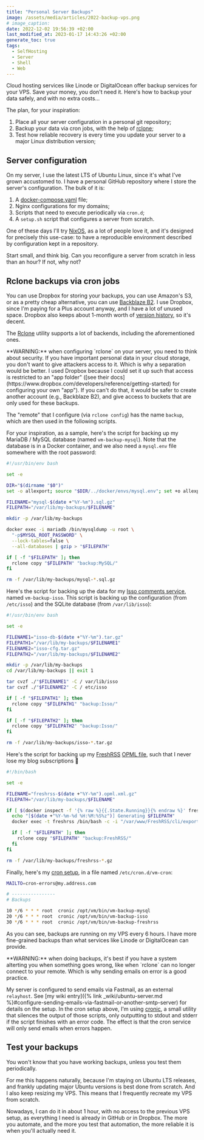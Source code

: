 ```yaml
---
title: "Personal Server Backups"
image: /assets/media/articles/2022-backup-vps.png
# image_caption:
date: 2022-12-02 19:56:39 +02:00
last_modified_at: 2023-01-17 14:43:26 +02:00
generate_toc: true
tags:
  - SelfHosting
  - Server
  - Shell
  - Web
---
```


<p class="intro" markdown="1">
Cloud hosting services like Linode or DigitalOcean offer backup services for your VPS. Save your money, you don't need it. Here's how to backup your data safely, and with no extra costs...
</p>

The plan, for your inspiration:

1. Place all your server configuration in a personal git repository;
2. Backup your data via cron jobs, with the help of [rclone](https://rclone.org/);
3. Test how reliable recovery is every time you update your server to a major Linux distribution version;

## Server configuration

On my server, I use the latest LTS of Ubuntu Linux, since it's what I've grown accustomed to. I have a personal GitHub repository where I store the server's configuration. The bulk of it is:

1. A [docker-compose.yaml](https://docs.docker.com/compose/) file;
2. Nginx configurations for my domains;
3. Scripts that need to execute periodically via `cron.d`;
4. A `setup.sh` script that configures a server from scratch.

One of these days I'll try [NixOS](https://nixos.org/), as a lot of people love it, and it's designed for precisely this use-case: to have a reproducible environment described by configuration kept in a repository.

Start small, and think big. Can you reconfigure a server from scratch in less than an hour? If not, why not?

## Rclone backups via cron jobs

You can use Dropbox for storing your backups, you can use Amazon's S3, or as a pretty cheap alternative, you can use [Backblaze B2](https://www.backblaze.com/b2/cloud-storage.html). I use Dropbox, since I'm paying for a Plus account anyway, and I have a lot of unused space. Dropbox also keeps about 1-month worth of [version history](https://help.dropbox.com/delete-restore/version-history-overview), so it's decent.

The [Rclone](https://rclone.org/) utility supports a lot of backends, including the aforementioned ones.

<p class="warn-bubble" markdown="1">
**WARNING:** when configuring `rclone` on your server, you need to think about security. If you have important personal data in your cloud storage, you don't want to give attackers access to it. Which is why a separation would be better. I used Dropbox because I could set it up such that access is restricted to an "app folder" ([see their docs](https://www.dropbox.com/developers/reference/getting-started) for configuring your own "app"). If you can't do that, it would be safer to create another account (e.g., Backblaze B2), and give access to buckets that are only used for these backups.
</p>

The "remote" that I configure (via `rclone config`) has the name `backup`, which are then used in the following scripts.

For your inspiration, as a sample, here's the script for backing up my MariaDB / MySQL database (named `vm-backup-mysql`). Note that the database is in a Docker container, and we also need a `mysql.env` file somewhere with the root password:

```sh
#!/usr/bin/env bash

set -e

DIR="$(dirname "$0")"
set -o allexport; source "$DIR/../docker/envs/mysql.env"; set +o allexport

FILENAME="mysql-$(date +"%Y-%m").sql.gz"
FILEPATH="/var/lib/my-backups/$FILENAME"

mkdir -p /var/lib/my-backups

docker exec -i mariadb /bin/mysqldump -u root \
  "-p$MYSQL_ROOT_PASSWORD" \
  --lock-tables=false \
  --all-databases | gzip > "$FILEPATH"

if [ -f "$FILEPATH" ]; then
  rclone copy "$FILEPATH" "backup:MySQL/"
fi

rm -f /var/lib/my-backups/mysql-*.sql.gz
```

Here's the script for backing up the data for my [Isso comments service](https://github.com/posativ/isso/), named `vm-backup-isso`. This script is backing up the configuration (from `/etc/isso`) and the SQLite database (from `/var/lib/isso`):

```sh
#!/usr/bin/env bash

set -e

FILENAME1="isso-db-$(date +"%Y-%m").tar.gz"
FILEPATH1="/var/lib/my-backups/$FILENAME1"
FILENAME2="isso-cfg.tar.gz"
FILEPATH2="/var/lib/my-backups/$FILENAME2"

mkdir -p /var/lib/my-backups
cd /var/lib/my-backups || exit 1

tar cvzf ./"$FILENAME1" -C / var/lib/isso
tar cvzf ./"$FILENAME2" -C / etc/isso

if [ -f "$FILEPATH1" ]; then
  rclone copy "$FILEPATH1" "backup:Isso/"
fi

if [ -f "$FILEPATH2" ]; then
  rclone copy "$FILEPATH2" "backup:Isso/"
fi

rm -f /var/lib/my-backups/isso-*.tar.gz
```

Here's the script for backing up my [FreshRSS](https://freshrss.org/) [OPML file](https://en.wikipedia.org//wiki/OPML), such that I never lose my blog subscriptions 🙂

```sh
#!/bin/bash

set -e

FILENAME="freshrss-$(date +"%Y-%m").opml.xml.gz"
FILEPATH="/var/lib/my-backups/$FILENAME"

if [ $(docker inspect -f '{% raw %}{{.State.Running}}{% endraw %}' freshrss) ]; then
  echo "[$(date +"%Y-%m-%d %H:%M:%S%z")] Generating $FILEPATH"
  docker exec -t freshrss /bin/bash -c -i "/var/www/FreshRSS/cli/export-opml-for-user.php --user alexandru 2>/dev/null" | gzip >"$FILEPATH"

  if [ -f "$FILEPATH" ]; then
    rclone copy "$FILEPATH" "backup:FreshRSS/"
  fi
fi

rm -f /var/lib/my-backups/freshrss-*.gz
```

Finally, here's my [cron setup](https://en.wikipedia.org/wiki/Cron), in a file named `/etc/cron.d/vm-cron`:

```sh
MAILTO=cron-errors@my.address.com

# ----------------
# Backups

10 */6 * * * root  cronic /opt/vm/bin/vm-backup-mysql
20 */6 * * * root  cronic /opt/vm/bin/vm-backup-isso
30 */6 * * * root  cronic /opt/vm/bin/vm-backup-freshrss
```

As you can see, backups are running on my VPS every 6 hours. I have more fine-grained backups than what services like Linode or DigitalOcean can provide.

<p class="warn-bubble" markdown="1">
**WARNING:** when doing backups, it's best if you have a system alterting you when something goes wrong, like when `rclone` can no longer connect to your remote. Which is why sending emails on error is a good practice.
</p>

My server is configured to send emails via Fastmail, as an external `relayhost`. See [my wiki entry]({% link _wiki/ubuntu-server.md %}#configure-sending-emails-via-fastmail-or-another-smtp-server) for details on the setup. In the cron setup above, I'm using [cronic](https://habilis.net/cronic/), a small utility that silences the output of those scripts, only outputting to stdout and stderr if the script finishes with an error code. The effect is that the cron service will only send emails when errors happen.

## Test your backups

You won't know that you have working backups, unless you test them periodically.

For me this happens naturally, because I'm staying on Ubuntu LTS releases, and frankly updating major Ubuntu versions is best done from scratch. And I also keep resizing my VPS. This means that I frequently recreate my VPS from scratch.

Nowadays, I can do it in about 1 hour, with no access to the previous VPS setup, as everything I need is already in GitHub or in Dropbox. The more you automate, and the more you test that automation, the more reliable it is when you'll actually need it.
